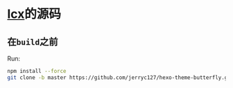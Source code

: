 # [lcx](https://eternlty.github.io/lcx/)的源码

## 在`build`之前

Run:

```bash
npm install --force
git clone -b master https://github.com/jerryc127/hexo-theme-butterfly.git themes/butterfly
```


